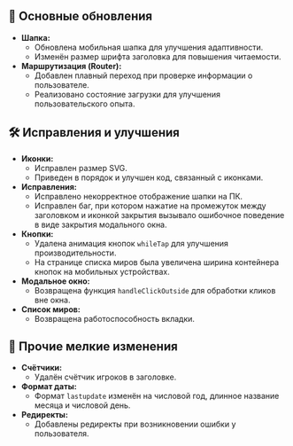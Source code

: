 ## 🚀 Основные обновления
- **Шапка:**
  - Обновлена мобильная шапка для улучшения адаптивности.
  - Изменён размер шрифта заголовка для повышения читаемости.
- **Маршрутизация (Router):**
  - Добавлен плавный переход при проверке информации о пользователе.
  - Реализовано состояние загрузки для улучшения пользовательского опыта.

## 🛠 Исправления и улучшения
- **Иконки:**
  - Исправлен размер SVG.
  - Приведен в порядок и улучшен код, связанный с иконками.
- **Исправления:**
  - Исправлено некорректное отображение шапки на ПК.
  - Исправлен баг, при котором нажатие на промежуток между заголовком и иконкой закрытия вызывало ошибочное поведение в виде закрытия модального окна.
- **Кнопки:**
  - Удалена анимация кнопок `whileTap` для улучшения производительности.
  - На странице списка миров была увеличена ширина контейнера кнопок на мобильных устройствах.
- **Модальное окно:**
  - Возвращена функция `handleClickOutside` для обработки кликов вне окна.
- **Список миров:**
  - Возвращена работоспособность вкладки.

## 🧹 Прочие мелкие изменения
- **Счётчики:**
  - Удалён счётчик игроков в заголовке.
- **Формат даты:**
  - Формат `lastupdate` изменён на числовой год, длинное название месяца и числовой день.
- **Редиректы:**
  - Добавлены редиректы при возникновении ошибки у пользователя.

